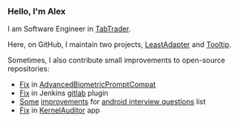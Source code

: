 ### Hello, I'm Alex
I am Software Engineer in [TabTrader](https://tabtrader.com/).

Here, on GitHub, I maintain two projects, [LeastAdapter](https://github.com/jukov/LeastAdapter) and [Tooltip](https://github.com/jukov/Tooltip).

Sometimes, I also contribute small improvements to open-source repositories:
* [Fix](https://github.com/sergeykomlach/AdvancedBiometricPromptCompat/pull/361) in [AdvancedBiometricPromptCompat](https://github.com/sergeykomlach/AdvancedBiometricPromptCompat)
* [Fix](https://github.com/jenkinsci/gitlab-plugin/pull/944) in Jenkins [gitlab](https://github.com/jenkinsci/gitlab-plugin) plugin
* [Some](https://github.com/amitshekhariitbhu/android-interview-questions/pull/54) [improvements](https://github.com/amitshekhariitbhu/android-interview-questions/pull/53) for [android interview questions](https://github.com/amitshekhariitbhu/android-interview-questions) list
* [Fix](https://github.com/Grarak/KernelAdiutor/pull/232) in [KernelAuditor](https://github.com/Grarak/KernelAdiutor) app